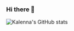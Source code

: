 ### Hi there 👋

<!--
**KalennaCodes/KalennaCodes** is a ✨ _special_ ✨ repository because its `README.md` (this file) appears on your GitHub profile.

Here are some ideas to get you started:

- 🔭 I’m currently working on a dividend calculator
- 🌱 I’m currently learning JavaScript
- 👯 I’m looking to collaborate on ...
- 🤔 I’m looking for help with ...
- 💬 Ask me about stocks and coding
- 📫 How to reach me: ...
- 😄 Pronouns: She/Her/Elle
- ⚡ Fun fact: I lived in the arctic for almost 5 years
-->
![Kalenna's GitHub stats](https://github-readme-stats.vercel.app/api?username=KalennaCodes&theme=cobalt&show_icons=true)
